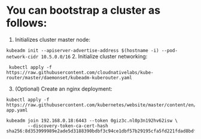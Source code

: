 
# You can bootstrap a cluster as follows:

1. Initializes cluster master node:

 ```kubeadm init --apiserver-advertise-address $(hostname -i) --pod-network-cidr 10.5.0.0/16```
2. Initialize cluster networking:
```
 kubectl apply -f https://raw.githubusercontent.com/cloudnativelabs/kube-router/master/daemonset/kubeadm-kuberouter.yaml
```
3. (Optional) Create an nginx deployment:
```
kubectl apply -f https://raw.githubusercontent.com/kubernetes/website/master/content/en/examples/application/nginx-app.yaml
```
						  
```
kubeadm join 192.168.0.18:6443 --token 0giz3c.nl0p3n192hv62isw \
        --discovery-token-ca-cert-hash sha256:8d353999989e2ade5d3188390bdbf3c94ce1dbf57b29195cfa5fd221fdad8bdf 
```		
